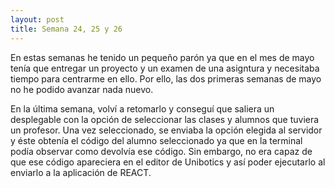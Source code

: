 ```yaml
---
layout: post
title: Semana 24, 25 y 26
---
```


En estas semanas he tenido un pequeño parón ya que en el mes de mayo tenía que entregar un proyecto y un examen de 
una asigntura y necesitaba tiempo para centrarme en ello. Por ello, las dos primeras semanas de mayo no he podido avanzar 
nada nuevo.

En la última semana, volví a retomarlo y conseguí que saliera un desplegable con la opción de seleccionar las 
clases y alumnos que tuviera un profesor. Una vez seleccionado, se enviaba la opción elegida al servidor y éste obtenía
el código del alumno seleccionado ya que en la terminal podía observar como devolvía ese código. Sin embargo, no era 
capaz de que ese código apareciera en el editor de Unibotics y así poder ejecutarlo al enviarlo a la aplicación de REACT.
